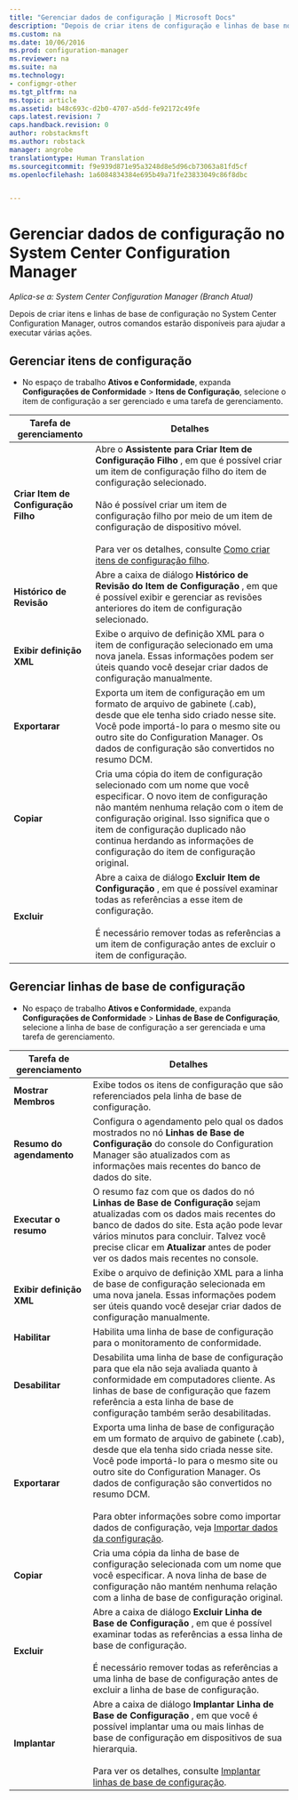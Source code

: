 ```yaml
---
title: "Gerenciar dados de configuração | Microsoft Docs"
description: "Depois de criar itens de configuração e linhas de base no System Center Configuration Manager, você poderá usar outros comandos para executar várias ações."
ms.custom: na
ms.date: 10/06/2016
ms.prod: configuration-manager
ms.reviewer: na
ms.suite: na
ms.technology:
- configmgr-other
ms.tgt_pltfrm: na
ms.topic: article
ms.assetid: b48c693c-d2b0-4707-a5dd-fe92172c49fe
caps.latest.revision: 7
caps.handback.revision: 0
author: robstackmsft
ms.author: robstack
manager: angrobe
translationtype: Human Translation
ms.sourcegitcommit: f9e939d871e95a3248d8e5d96cb73063a81fd5cf
ms.openlocfilehash: 1a6084834384e695b49a71fe23833049c86f8dbc


---
```

# <a name="manage-configuration-data-in-system-center-configuration-manager"></a>Gerenciar dados de configuração no System Center Configuration Manager

*Aplica-se a: System Center Configuration Manager (Branch Atual)*

Depois de criar itens e linhas de base de configuração no System Center Configuration Manager, outros comandos estarão disponíveis para ajudar a executar várias ações.  

## <a name="manage-configuration-items"></a>Gerenciar itens de configuração  

-   No espaço de trabalho **Ativos e Conformidade**, expanda **Configurações de Conformidade** > **Itens de Configuração**, selecione o item de configuração a ser gerenciado e uma tarefa de gerenciamento.  

|Tarefa de gerenciamento|Detalhes|  
|---------------------|-------------|  
|**Criar Item de Configuração Filho**|Abre o **Assistente para Criar Item de Configuração Filho** , em que é possível criar um item de configuração filho do item de configuração selecionado.<br /><br /> Não é possível criar um item de configuração filho por meio de um item de configuração de dispositivo móvel.<br /><br /> Para ver os detalhes, consulte [Como criar itens de configuração filho](../../compliance/deploy-use/create-child-configuration-items.md).|  
|**Histórico de Revisão**|Abre a caixa de diálogo **Histórico de Revisão do Item de Configuração** , em que é possível exibir e gerenciar as revisões anteriores do item de configuração selecionado.|  
|**Exibir definição XML**|Exibe o arquivo de definição XML para o item de configuração selecionado em uma nova janela. Essas informações podem ser úteis quando você desejar criar dados de configuração manualmente.|  
|**Exportarar**|Exporta um item de configuração em um formato de arquivo de gabinete (.cab), desde que ele tenha sido criado nesse site. Você pode importá-lo para o mesmo site ou outro site do Configuration Manager. Os dados de configuração são convertidos no resumo DCM.|  
|**Copiar**|Cria uma cópia do item de configuração selecionado com um nome que você especificar. O novo item de configuração não mantém nenhuma relação com o item de configuração original. Isso significa que o item de configuração duplicado não continua herdando as informações de configuração do item de configuração original.|  
|**Excluir**|Abre a caixa de diálogo **Excluir Item de Configuração** , em que é possível examinar todas as referências a esse item de configuração.<br /><br /> É necessário remover todas as referências a um item de configuração antes de excluir o item de configuração.|  

## <a name="manage-configuration-baselines"></a>Gerenciar linhas de base de configuração  

-   No espaço de trabalho **Ativos e Conformidade**, expanda **Configurações de Conformidade** > **Linhas de Base de Configuração**, selecione a linha de base de configuração a ser gerenciada e uma tarefa de gerenciamento.  


|Tarefa de gerenciamento|Detalhes|  
|---------------------|-------------|  
|**Mostrar Membros**|Exibe todos os itens de configuração que são referenciados pela linha de base de configuração.|  
|**Resumo do agendamento**|Configura o agendamento pelo qual os dados mostrados no nó **Linhas de Base de Configuração** do console do Configuration Manager são atualizados com as informações mais recentes do banco de dados do site.|  
|**Executar o resumo**|O resumo faz com que os dados do nó **Linhas de Base de Configuração** sejam atualizadas com os dados mais recentes do banco de dados do site. Esta ação pode levar vários minutos para concluir. Talvez você precise clicar em **Atualizar** antes de poder ver os dados mais recentes no console.|  
|**Exibir definição XML**|Exibe o arquivo de definição XML para a linha de base de configuração selecionada em uma nova janela. Essas informações podem ser úteis quando você desejar criar dados de configuração manualmente.|  
|**Habilitar**|Habilita uma linha de base de configuração para o monitoramento de conformidade.|  
|**Desabilitar**|Desabilita uma linha de base de configuração para que ela não seja avaliada quanto à conformidade em computadores cliente. As linhas de base de configuração que fazem referência a esta linha de base de configuração também serão desabilitadas.|  
|**Exportarar**|Exporta uma linha de base de configuração em um formato de arquivo de gabinete (.cab), desde que ela tenha sido criada nesse site. Você pode importá-lo para o mesmo site ou outro site do Configuration Manager. Os dados de configuração são convertidos no resumo DCM.<br /><br /> Para obter informações sobre como importar dados de configuração, veja [Importar dados da configuração](../../compliance/deploy-use/import-configuration-data.md).|  
|**Copiar**|Cria uma cópia da linha de base de configuração selecionada com um nome que você especificar. A nova linha de base de configuração não mantém nenhuma relação com a linha de base de configuração original.|  
|**Excluir**|Abre a caixa de diálogo **Excluir Linha de Base de Configuração** , em que é possível examinar todas as referências a essa linha de base de configuração.<br /><br /> É necessário remover todas as referências a uma linha de base de configuração antes de excluir a linha de base de configuração.|  
|**Implantar**|Abre a caixa de diálogo **Implantar Linha de Base de Configuração** , em que você é possível implantar uma ou mais linhas de base de configuração em dispositivos de sua hierarquia.<br /><br /> Para ver os detalhes, consulte [Implantar linhas de base de configuração](../../compliance/deploy-use/deploy-configuration-baselines.md).|  



<!--HONumber=Dec16_HO3-->


